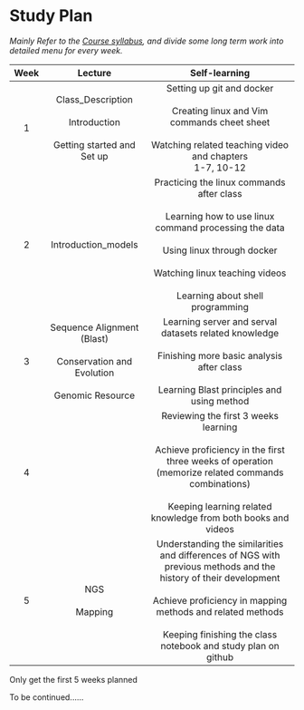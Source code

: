 # **Study Plan**

*Mainly Refer to the [Course syllabus](https://app.yinxiang.com/fx/48420550-8f51-49a6-b404-0cc7e810ab4c), and divide some long term work into detailed menu for every week.*


| Week |                           Lecture                            |                        Self-learning                         |
| :--: | :----------------------------------------------------------: | :----------------------------------------------------------: |
|  1   | Class_Description<br /><br />Introduction<br /><br />Getting started and Set up | Setting up git and docker<br /><br />Creating linux and Vim commands cheet sheet<br /><br />Watching related teaching video and chapters<br />1-7, 10-12<br /> |
|  2   |                     Introduction_models                      | Practicing the linux commands after class<br /><br />Learning how to use linux command processing the data<br /><br />Using linux through docker<br /><br />Watching linux teaching videos<br /><br />Learning about shell programming<br /> |
|  3   | Sequence Alignment (Blast)<br /><br />Conservation and Evolution<br /><br />Genomic Resource | Learning server and serval datasets related knowledge<br /><br />Finishing more basic analysis after class<br /><br />Learning Blast principles and using method<br /> |
|  4   |                                                              | Reviewing the first 3 weeks learning<br /><br />Achieve proficiency in the first three weeks of operation (memorize related commands combinations)<br /><br />Keeping learning related knowledge from both books and videos<br /> |
|  5   |                    NGS<br /><br />Mapping                    | Understanding the similarities and differences of NGS with previous methods and the history of their development<br /><br />Achieve proficiency in mapping methods and related methods<br /><br />Keeping finishing the class notebook and  study plan on github<br /> |

Only get the first 5 weeks planned

To be continued......

